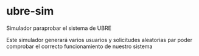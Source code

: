 # ubre-sim

Simulador paraprobar el sistema de UBRE

Este simulador generará varios usuarios y solicitudes aleatorias par poder comprobar el correcto funcionamiento de nuestro sistema